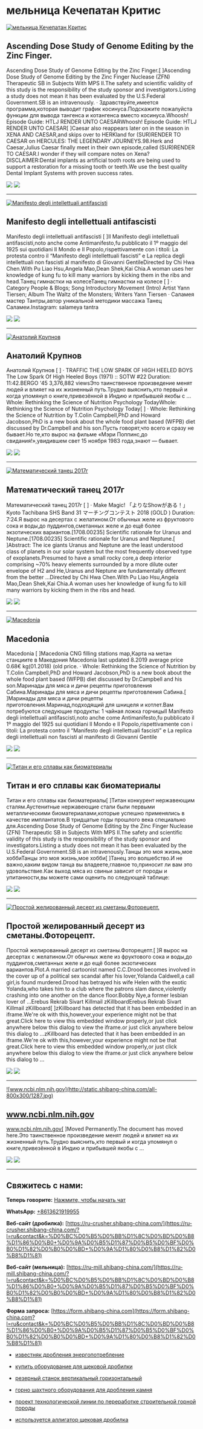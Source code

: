 # мельница Кечепатан Критис

<a href="https://swt.shibang-china.com/?l=ru&img&k=%D0%BC%D0%B5%D0%BB%D1%8C%D0%BD%D0%B8%D1%86%D0%B0+%D0%9A%D0%B5%D1%87%D0%B5%D0%BF%D0%B0%D1%82%D0%B0%D0%BD+%D0%9A%D1%80%D0%B8%D1%82%D0%B8%D1%81" target="_blank">![мельница Кечепатан Критис](http://static.shibang-china.com/all-800x300/785.jpg)</a>

## Ascending Dose Study of Genome Editing by the Zinc Finger.
Ascending Dose Study of Genome Editing by the Zinc Finger.[ ]Ascending Dose Study of Genome Editing by the Zinc Finger Nuclease (ZFN) Therapeutic SB in Subjects With MPS II.The safety and scientific validity of this study is the responsibility of the study sponsor and investigators.Listing a study does not mean it has been evaluated by the U.S.Federal Government.SB is an intravenously.&nbsp;&#0183;&#32;Здравствуйте,имеется программа,которая выводит график косинуса.Подскажите пожалуйста функции для вывода тангенса и котангенса вместо косинуса.Whoosh! Episode Guide: HTLJ RENDER UNTO CAESARWhoosh! Episode Guide: HTLJ RENDER UNTO CAESAR[ ]Caesar also reappears later on in the season in XENA AND CAESAR,and skips over to HERKland for (SUR)RENDER TO CAESAR on HERCULES: THE LEGENDARY JOURNEYS.98.Herk and Caesar,Julius Caesar finally meet in their own episode,called (SUR)RENDER TO CAESAR.I wonder if they will compare notes on Xena? DISCLAIMER:Dental implants as artificial tooth roots are being used to support a restoration for a missing tooth or teeth.We use the best quality Dental Implant Systems with proven success rates.


<a href="https://whatsapp.shibangsoft.com/WhatsApp.php" target="_blank" title="WhatsApp">![](http://static.shibang-china.com/icon/whatsapp.png)</a> <a href="https://swt.shibang-china.com/?l=ru&icon&k=%D0%BC%D0%B5%D0%BB%D1%8C%D0%BD%D0%B8%D1%86%D0%B0+%D0%9A%D0%B5%D1%87%D0%B5%D0%BF%D0%B0%D1%82%D0%B0%D0%BD+%D0%9A%D1%80%D0%B8%D1%82%D0%B8%D1%81" target="_blank">![](http://static.shibang-china.com/icon/chat-ru.png)</a>

---

<a href="https://swt.shibang-china.com/?l=ru&img&k=%D0%BC%D0%B5%D0%BB%D1%8C%D0%BD%D0%B8%D1%86%D0%B0+%D0%9A%D0%B5%D1%87%D0%B5%D0%BF%D0%B0%D1%82%D0%B0%D0%BD+%D0%9A%D1%80%D0%B8%D1%82%D0%B8%D1%81" target="_blank">![Manifesto degli intellettuali antifascisti](http://static.shibang-china.com/all-800x300/537.jpg)</a>

## Manifesto degli intellettuali antifascisti
Manifesto degli intellettuali antifascisti [ ]Il Manifesto degli intellettuali antifascisti,noto anche come Antimanifesto,fu pubblicato il 1&#186; maggio del 1925 sui quotidiani Il Mondo e Il Popolo,rispettivamente con i titoli: La protesta contro il “Manifesto degli intellettuali fascisti” e La replica degli intellettuali non fascisti al manifesto di Giovanni GentileDirected by Chi Hwa Chen.With Pu Liao Hsu,Angela Mao,Dean Shek,Kai Chia.A woman uses her knowledge of kung fu to kill many warriors by kicking them in the ribs and head.Танец гимнастки на колесеТанец гимнастки на колесе [ ]&nbsp;&#0183;&#32;Category People &amp; Blogs; Song Introductory Movement (Intro) Artist Yann Tiersen; Album The Waltz of the Monsters; Writers Yann Tiersen&nbsp;&#0183;&#32;Саламея мастер Тантры,автор уникальной методики массажа Танец Саламеи.Instagram: salameya tantra


<a href="https://whatsapp.shibangsoft.com/WhatsApp.php" target="_blank" title="WhatsApp">![](http://static.shibang-china.com/icon/whatsapp.png)</a> <a href="https://swt.shibang-china.com/?l=ru&icon&k=%D0%BC%D0%B5%D0%BB%D1%8C%D0%BD%D0%B8%D1%86%D0%B0+%D0%9A%D0%B5%D1%87%D0%B5%D0%BF%D0%B0%D1%82%D0%B0%D0%BD+%D0%9A%D1%80%D0%B8%D1%82%D0%B8%D1%81" target="_blank">![](http://static.shibang-china.com/icon/chat-ru.png)</a>

---

<a href="https://swt.shibang-china.com/?l=ru&img&k=%D0%BC%D0%B5%D0%BB%D1%8C%D0%BD%D0%B8%D1%86%D0%B0+%D0%9A%D0%B5%D1%87%D0%B5%D0%BF%D0%B0%D1%82%D0%B0%D0%BD+%D0%9A%D1%80%D0%B8%D1%82%D0%B8%D1%81" target="_blank">![Анатолий Крупнов](http://static.shibang-china.com/all-800x300/1021.jpg)</a>

## Анатолий Крупнов
Анатолий Крупнов [ ]&nbsp;&#0183;&#32;TRAFFIC THE LOW SPARK OF HIGH HEELED BOYS The Low Spark Of High Heeled Boys (1971) :: SOTW #22 Duration: 11:42.BERGO '45 3,376,882 viewsЭто таинственное произведение менят людей и влияет на их жизненный путь.Трудно выяснить,кто первый и когда упомянул о книге,привезённой в Индию и прибывшей якобы с …Whole: Rethinking the Science of Nutrition Psychology TodayWhole: Rethinking the Science of Nutrition Psychology Today[ ]&nbsp;&#0183;&#32;Whole: Rethinking the Science of Nutrition by T.Colin Campbell,PhD and Howard Jacobson,PhD is a new book about the whole food plant based (WFPB) diet discussed by Dr.Campbell and his son.Пусть говорят,что всего и сразу не бывает.Но те,кто вырос на фильме &#171;Мэри Поппинс,до свидания!&#187;,увидившем свет 15 ноября 1983 года,знают — бывает.


<a href="https://whatsapp.shibangsoft.com/WhatsApp.php" target="_blank" title="WhatsApp">![](http://static.shibang-china.com/icon/whatsapp.png)</a> <a href="https://swt.shibang-china.com/?l=ru&icon&k=%D0%BC%D0%B5%D0%BB%D1%8C%D0%BD%D0%B8%D1%86%D0%B0+%D0%9A%D0%B5%D1%87%D0%B5%D0%BF%D0%B0%D1%82%D0%B0%D0%BD+%D0%9A%D1%80%D0%B8%D1%82%D0%B8%D1%81" target="_blank">![](http://static.shibang-china.com/icon/chat-ru.png)</a>

---

<a href="https://swt.shibang-china.com/?l=ru&img&k=%D0%BC%D0%B5%D0%BB%D1%8C%D0%BD%D0%B8%D1%86%D0%B0+%D0%9A%D0%B5%D1%87%D0%B5%D0%BF%D0%B0%D1%82%D0%B0%D0%BD+%D0%9A%D1%80%D0%B8%D1%82%D0%B8%D1%81" target="_blank">![Математический танец 2017г](http://static.shibang-china.com/all-800x300/1144.jpg)</a>

## Математический танец 2017г
Математический танец 2017г [ ]&nbsp;&#0183;&#32; Make Magic! 「よりなShowがある！」Kyoto Tachibana SHS Band 31 マーチングコンテスト 2018 (GOLD ) Duration: 7:24.Я вырос на десертах с желатином.От обычных желе из фруктового сока и воды,до пуддингов,сметанных желе и до ещё более экзотических вариантов.[1708.00235] Scientific rationale for Uranus and Neptune.[1708.00235] Scientific rationale for Uranus and Neptune.[ ]Abstract: The ice giants Uranus and Neptune are the least understood class of planets in our solar system but the most frequently observed type of exoplanets.Presumed to have a small rocky core,a deep interior comprising ~70% heavy elements surrounded by a more dilute outer envelope of H2 and He,Uranus and Neptune are fundamentally different from the better …Directed by Chi Hwa Chen.With Pu Liao Hsu,Angela Mao,Dean Shek,Kai Chia.A woman uses her knowledge of kung fu to kill many warriors by kicking them in the ribs and head.


<a href="https://whatsapp.shibangsoft.com/WhatsApp.php" target="_blank" title="WhatsApp">![](http://static.shibang-china.com/icon/whatsapp.png)</a> <a href="https://swt.shibang-china.com/?l=ru&icon&k=%D0%BC%D0%B5%D0%BB%D1%8C%D0%BD%D0%B8%D1%86%D0%B0+%D0%9A%D0%B5%D1%87%D0%B5%D0%BF%D0%B0%D1%82%D0%B0%D0%BD+%D0%9A%D1%80%D0%B8%D1%82%D0%B8%D1%81" target="_blank">![](http://static.shibang-china.com/icon/chat-ru.png)</a>

---

<a href="https://swt.shibang-china.com/?l=ru&img&k=%D0%BC%D0%B5%D0%BB%D1%8C%D0%BD%D0%B8%D1%86%D0%B0+%D0%9A%D0%B5%D1%87%D0%B5%D0%BF%D0%B0%D1%82%D0%B0%D0%BD+%D0%9A%D1%80%D0%B8%D1%82%D0%B8%D1%81" target="_blank">![Macedonia](http://static.shibang-china.com/all-800x300/670.jpg)</a>

## Macedonia
Macedonia [ ]Macedonia CNG filling stations map,Карта на метан станциите в Македония Macedonia last updated 8.2019 average price 0.68€ kg(01.2018) (old price.&nbsp;&#0183;&#32;Whole: Rethinking the Science of Nutrition by T.Colin Campbell,PhD and Howard Jacobson,PhD is a new book about the whole food plant based (WFPB) diet discussed by Dr.Campbell and his son.Маринады для мяса и дичи рецепты приготовления Сабина.Маринады для мяса и дичи рецепты приготовления Сабина.[ ]Маринады для мяса и дичи рецепты приготовления.Маринад,подходящий для шницеля и котлет.Вам потребуются следующие продукты: 1 чайная ложка горчицыIl Manifesto degli intellettuali antifascisti,noto anche come Antimanifesto,fu pubblicato il 1&#186; maggio del 1925 sui quotidiani Il Mondo e Il Popolo,rispettivamente con i titoli: La protesta contro il “Manifesto degli intellettuali fascisti” e La replica degli intellettuali non fascisti al manifesto di Giovanni Gentile


<a href="https://whatsapp.shibangsoft.com/WhatsApp.php" target="_blank" title="WhatsApp">![](http://static.shibang-china.com/icon/whatsapp.png)</a> <a href="https://swt.shibang-china.com/?l=ru&icon&k=%D0%BC%D0%B5%D0%BB%D1%8C%D0%BD%D0%B8%D1%86%D0%B0+%D0%9A%D0%B5%D1%87%D0%B5%D0%BF%D0%B0%D1%82%D0%B0%D0%BD+%D0%9A%D1%80%D0%B8%D1%82%D0%B8%D1%81" target="_blank">![](http://static.shibang-china.com/icon/chat-ru.png)</a>

---

<a href="https://swt.shibang-china.com/?l=ru&img&k=%D0%BC%D0%B5%D0%BB%D1%8C%D0%BD%D0%B8%D1%86%D0%B0+%D0%9A%D0%B5%D1%87%D0%B5%D0%BF%D0%B0%D1%82%D0%B0%D0%BD+%D0%9A%D1%80%D0%B8%D1%82%D0%B8%D1%81" target="_blank">![Титан и его сплавы как биоматериалы](http://static.shibang-china.com/all-800x300/851.jpg)</a>

## Титан и его сплавы как биоматериалы
Титан и его сплавы как биоматериалы[ ]Титан конкурент нержавеющим сталям.Аустенитные нержавеющие стали были первыми металлическими биоматериалами,которые успешно применялись в качестве имплантатов.В тридцатые годы прошлого века специально для.Ascending Dose Study of Genome Editing by the Zinc Finger Nuclease (ZFN) Therapeutic SB in Subjects With MPS II.The safety and scientific validity of this study is the responsibility of the study sponsor and investigators.Listing a study does not mean it has been evaluated by the U.S.Federal Government.SB is an intravenously.Танцы это моя жизнь,мое хоббиТанцы это моя жизнь,мое хобби[ ]Танец это волшебство.И не важно,каким видом танца вы владеете,главное то,приносит ли вам это удовольствие.Как выход мяса из свиньи зависит от породы и упитанности,вы можете сами оценить по следующей таблице:


<a href="https://whatsapp.shibangsoft.com/WhatsApp.php" target="_blank" title="WhatsApp">![](http://static.shibang-china.com/icon/whatsapp.png)</a> <a href="https://swt.shibang-china.com/?l=ru&icon&k=%D0%BC%D0%B5%D0%BB%D1%8C%D0%BD%D0%B8%D1%86%D0%B0+%D0%9A%D0%B5%D1%87%D0%B5%D0%BF%D0%B0%D1%82%D0%B0%D0%BD+%D0%9A%D1%80%D0%B8%D1%82%D0%B8%D1%81" target="_blank">![](http://static.shibang-china.com/icon/chat-ru.png)</a>

---

<a href="https://swt.shibang-china.com/?l=ru&img&k=%D0%BC%D0%B5%D0%BB%D1%8C%D0%BD%D0%B8%D1%86%D0%B0+%D0%9A%D0%B5%D1%87%D0%B5%D0%BF%D0%B0%D1%82%D0%B0%D0%BD+%D0%9A%D1%80%D0%B8%D1%82%D0%B8%D1%81" target="_blank">![Простой желированный десерт из сметаны.Фоторецепт.](http://static.shibang-china.com/all-800x300/1487.jpg)</a>

## Простой желированный десерт из сметаны.Фоторецепт.
Простой желированный десерт из сметаны.Фоторецепт.[ ]Я вырос на десертах с желатином.От обычных желе из фруктового сока и воды,до пуддингов,сметанных желе и до ещё более экзотических вариантов.Plot.A married cartoonist named C.C.Drood becomes involved in the cover up of a political sex scandal after his lover,Yolanda Caldwell,a call girl,is found murdered.Drood has betrayed his wife Helen with the exotic Yolanda,who takes him to a club where the patrons slam dance,violently crashing into one another on the dance floor.Bobby Nye,a former lesbian lover of …Erebus Rekrab Sivart Killmail zKillboardErebus Rekrab Sivart Killmail zKillboard[ ]zKillboard has detected that it has been embedded in an iframe.We're ok with this,however,your experience might not be that great.Click here to view this embedded window properly,or just click anywhere below this dialog to view the iframe.or just click anywhere below this dialog to …zKillboard has detected that it has been embedded in an iframe.We're ok with this,however,your experience might not be that great.Click here to view this embedded window properly,or just click anywhere below this dialog to view the iframe.or just click anywhere below this dialog to …


<a href="https://whatsapp.shibangsoft.com/WhatsApp.php" target="_blank" title="WhatsApp">![](http://static.shibang-china.com/icon/whatsapp.png)</a> <a href="https://swt.shibang-china.com/?l=ru&icon&k=%D0%BC%D0%B5%D0%BB%D1%8C%D0%BD%D0%B8%D1%86%D0%B0+%D0%9A%D0%B5%D1%87%D0%B5%D0%BF%D0%B0%D1%82%D0%B0%D0%BD+%D0%9A%D1%80%D0%B8%D1%82%D0%B8%D1%81" target="_blank">![](http://static.shibang-china.com/icon/chat-ru.png)</a>

---

<a href="https://swt.shibang-china.com/?l=ru&img&k=%D0%BC%D0%B5%D0%BB%D1%8C%D0%BD%D0%B8%D1%86%D0%B0+%D0%9A%D0%B5%D1%87%D0%B5%D0%BF%D0%B0%D1%82%D0%B0%D0%BD+%D0%9A%D1%80%D0%B8%D1%82%D0%B8%D1%81" target="_blank">![www.ncbi.nlm.nih.gov](http://static.shibang-china.com/all-800x300/1287.jpg)</a>

## www.ncbi.nlm.nih.gov
www.ncbi.nlm.nih.gov[ ]Moved Permanently.The document has moved here.Это таинственное произведение менят людей и влияет на их жизненный путь.Трудно выяснить,кто первый и когда упомянул о книге,привезённой в Индию и прибывшей якобы с …

<a href="https://whatsapp.shibangsoft.com/WhatsApp.php" target="_blank" title="WhatsApp">![](http://static.shibang-china.com/icon/whatsapp.png)</a> <a href="https://swt.shibang-china.com/?l=ru&icon&k=%D0%BC%D0%B5%D0%BB%D1%8C%D0%BD%D0%B8%D1%86%D0%B0+%D0%9A%D0%B5%D1%87%D0%B5%D0%BF%D0%B0%D1%82%D0%B0%D0%BD+%D0%9A%D1%80%D0%B8%D1%82%D0%B8%D1%81" target="_blank">![](http://static.shibang-china.com/icon/chat-ru.png)</a>

---
## Свяжитесь с нами:

**Теперь говорите:** [Нажмите, чтобы начать чат](https://swt.shibang-china.com?l=ru&contact&k=%D0%BC%D0%B5%D0%BB%D1%8C%D0%BD%D0%B8%D1%86%D0%B0+%D0%9A%D0%B5%D1%87%D0%B5%D0%BF%D0%B0%D1%82%D0%B0%D0%BD+%D0%9A%D1%80%D0%B8%D1%82%D0%B8%D1%81)

**WhatsApp:**  [+8613621919955](https://whatsapp.shibangsoft.com/WhatsApp.php)

**Веб-сайт (дробилка):** [https://ru-crusher.shibang-china.com/](https://ru-crusher.shibang-china.com/?l=ru&contact&k=%D0%BC%D0%B5%D0%BB%D1%8C%D0%BD%D0%B8%D1%86%D0%B0+%D0%9A%D0%B5%D1%87%D0%B5%D0%BF%D0%B0%D1%82%D0%B0%D0%BD+%D0%9A%D1%80%D0%B8%D1%82%D0%B8%D1%81)

**Веб-сайт (мельница):** [https://ru-mill.shibang-china.com/](https://ru-mill.shibang-china.com/?l=ru&contact&k=%D0%BC%D0%B5%D0%BB%D1%8C%D0%BD%D0%B8%D1%86%D0%B0+%D0%9A%D0%B5%D1%87%D0%B5%D0%BF%D0%B0%D1%82%D0%B0%D0%BD+%D0%9A%D1%80%D0%B8%D1%82%D0%B8%D1%81)

**Форма запроса:** [https://form.shibang-china.com](https://form.shibang-china.com?l=ru&contact&k=%D0%BC%D0%B5%D0%BB%D1%8C%D0%BD%D0%B8%D1%86%D0%B0+%D0%9A%D0%B5%D1%87%D0%B5%D0%BF%D0%B0%D1%82%D0%B0%D0%BD+%D0%9A%D1%80%D0%B8%D1%82%D0%B8%D1%81)

* [известняк дробления энергопотребление](../107/%D0%B8%D0%B7%D0%B2%D0%B5%D1%81%D1%82%D0%BD%D1%8F%D0%BA%20%D0%B4%D1%80%D0%BE%D0%B1%D0%BB%D0%B5%D0%BD%D0%B8%D1%8F%20%D1%8D%D0%BD%D0%B5%D1%80%D0%B3%D0%BE%D0%BF%D0%BE%D1%82%D1%80%D0%B5%D0%B1%D0%BB%D0%B5%D0%BD%D0%B8%D0%B5.md)

* [купить оборудование для щековой дробилки](../115/%D0%BA%D1%83%D0%BF%D0%B8%D1%82%D1%8C%20%D0%BE%D0%B1%D0%BE%D1%80%D1%83%D0%B4%D0%BE%D0%B2%D0%B0%D0%BD%D0%B8%D0%B5%20%D0%B4%D0%BB%D1%8F%20%D1%89%D0%B5%D0%BA%D0%BE%D0%B2%D0%BE%D0%B9%20%D0%B4%D1%80%D0%BE%D0%B1%D0%B8%D0%BB%D0%BA%D0%B8.md)

* [резерный станок вертикальный горизонтальный](../108/%D1%80%D0%B5%D0%B7%D0%B5%D1%80%D0%BD%D1%8B%D0%B9%20%D1%81%D1%82%D0%B0%D0%BD%D0%BE%D0%BA%20%D0%B2%D0%B5%D1%80%D1%82%D0%B8%D0%BA%D0%B0%D0%BB%D1%8C%D0%BD%D1%8B%D0%B9%20%D0%B3%D0%BE%D1%80%D0%B8%D0%B7%D0%BE%D0%BD%D1%82%D0%B0%D0%BB%D1%8C%D0%BD%D1%8B%D0%B9.md)

* [горно шахтного оборудования для дробления камня](../110/%D0%B3%D0%BE%D1%80%D0%BD%D0%BE%20%D1%88%D0%B0%D1%85%D1%82%D0%BD%D0%BE%D0%B3%D0%BE%20%D0%BE%D0%B1%D0%BE%D1%80%D1%83%D0%B4%D0%BE%D0%B2%D0%B0%D0%BD%D0%B8%D1%8F%20%D0%B4%D0%BB%D1%8F%20%D0%B4%D1%80%D0%BE%D0%B1%D0%BB%D0%B5%D0%BD%D0%B8%D1%8F%20%D0%BA%D0%B0%D0%BC%D0%BD%D1%8F.md)

* [проект технологической линии по переработке строительной горной породы](../113/%D0%BF%D1%80%D0%BE%D0%B5%D0%BA%D1%82%20%D1%82%D0%B5%D1%85%D0%BD%D0%BE%D0%BB%D0%BE%D0%B3%D0%B8%D1%87%D0%B5%D1%81%D0%BA%D0%BE%D0%B9%20%D0%BB%D0%B8%D0%BD%D0%B8%D0%B8%20%D0%BF%D0%BE%20%D0%BF%D0%B5%D1%80%D0%B5%D1%80%D0%B0%D0%B1%D0%BE%D1%82%D0%BA%D0%B5%20%D1%81%D1%82%D1%80%D0%BE%D0%B8%D1%82%D0%B5%D0%BB%D1%8C%D0%BD%D0%BE%D0%B9%20%D0%B3%D0%BE%D1%80%D0%BD%D0%BE%D0%B9%20%D0%BF%D0%BE%D1%80%D0%BE%D0%B4%D1%8B.md)

* [используется аллигатор щековая дробилка](../111/%D0%B8%D1%81%D0%BF%D0%BE%D0%BB%D1%8C%D0%B7%D1%83%D0%B5%D1%82%D1%81%D1%8F%20%D0%B0%D0%BB%D0%BB%D0%B8%D0%B3%D0%B0%D1%82%D0%BE%D1%80%20%D1%89%D0%B5%D0%BA%D0%BE%D0%B2%D0%B0%D1%8F%20%D0%B4%D1%80%D0%BE%D0%B1%D0%B8%D0%BB%D0%BA%D0%B0.md)